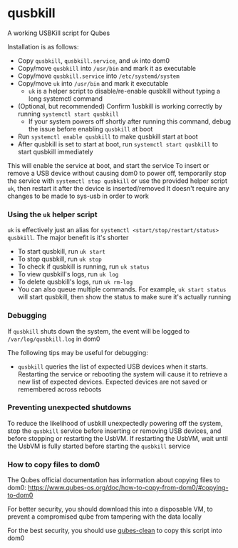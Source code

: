 # qusbkill

A working USBKill script for Qubes

Installation is as follows:

- Copy `qusbkill`, `qusbkill.service`, and `uk` into dom0
- Copy/move `qusbkill` into `/usr/bin` and mark it as executable
- Copy/move `qusbkill.service` into `/etc/systemd/system`
- Copy/move `uk` into `/usr/bin` and mark it executable
  - `uk` is a helper script to disable/re-enable qusbkill without typing a long systemctl command
- (Optional, but recommended) Confirm 1usbkill is working correctly by running `systemctl start qusbkill`
  - If your system powers off shortly after running this command, debug the issue before enabling `qusbkill` at boot
- Run `systemctl enable qusbkill` to make qusbkill start at boot
- After qusbkill is set to start at boot, run `systemctl start qusbkill` to start qusbkill immediately

This will enable the service at boot, and start the service
To insert or remove a USB device without causing dom0 to power off, temporarily stop the service with `systemctl stop qusbkill` or use the provided helper script `uk`, then restart it after the device is inserted/removed
It doesn't require any changes to be made to sys-usb in order to work

### Using the `uk` helper script

`uk` is effectively just an alias for `systemctl <start/stop/restart/status> qusbkill`. The major benefit is it's shorter

- To start qusbkill, run `uk start`
- To stop qusbkill, run `uk stop`
- To check if qusbkill is running, run `uk status`
- To view qusbkill's logs, run `uk log`
- To delete qusbkill's logs, run `uk rm-log`
- You can also queue multiple commands. For example, `uk start status` will start qusbkill, then show the status to make sure it's actually running

### Debugging

If `qusbkill` shuts down the system, the event will be logged to `/var/log/qusbkill.log` in dom0

The following tips may be useful for debugging:

- `qusbkill` queries the list of expected USB devices when it starts. Restarting the service or rebooting the system will cause it to retrieve a new list of expected devices. Expected devices are not saved or remembered across reboots

### Preventing unexpected shutdowns

To reduce the likelihood of usbkill unexpectedly powering off the system, stop the `qusbkill` service before inserting or removing USB devices, and before stopping or restarting the UsbVM. If restarting the UsbVM, wait until the UsbVM is fully started before starting the `qusbkill` service

### How to copy files to dom0

The Qubes official documentation has information about copying files to dom0: https://www.qubes-os.org/doc/how-to-copy-from-dom0/#copying-to-dom0

For better security, you should download this into a disposable VM, to prevent a compromised qube from tampering with the data locally

For the best security, you should use [qubes-clean](https://github.com/NobodySpecial256/qubes-clean) to copy this script into dom0
